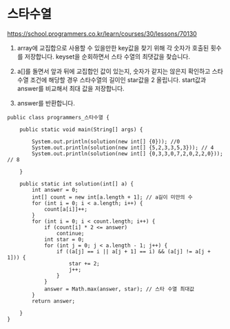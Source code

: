 
# 스타수열

https://school.programmers.co.kr/learn/courses/30/lessons/70130


1. array에 교집합으로 사용할 수 있을만한 key값을 찾기 위해 각 숫자가 호출된 횟수를 저장합니다.
keyset을 순회하면서 스타 수열의 최댓값을 찾습니다.

2. a[]를 돌면서 앞과 뒤에 교집합인 값이 있는지, 숫자가 같지는 않은지 확인하고 스타 수열 조건에 해당할 경우 스타수열의 길이인 star값을 2 올립니다.
start값과 answer를 비교해서 최대 값을 저장합니다.


3. answer를 반환합니다.



```
public class programmers_스타수열 {

	public static void main(String[] args) {
		
		System.out.println(solution(new int[] {0})); //0
		System.out.println(solution(new int[] {5,2,3,3,5,3})); // 4
		System.out.println(solution(new int[] {0,3,3,0,7,2,0,2,2,0})); // 8

	}

	public static int solution(int[] a) {
		int answer = 0;
		int[] count = new int[a.length + 1]; // a길이 미만의 수
		for (int i = 0; i < a.length; i++) {
			count[a[i]]++;
		}
		for (int i = 0; i < count.length; i++) {
			if (count[i] * 2 <= answer)
				continue;
			int star = 0;
			for (int j = 0; j < a.length - 1; j++) {
				if ((a[j] == i || a[j + 1] == i) && (a[j] != a[j + 1])) {
					star += 2;
					j++;
				}
			}
			answer = Math.max(answer, star); // 스타 수열 최대값 
		} 
		return answer; 
		
	}
}

```
